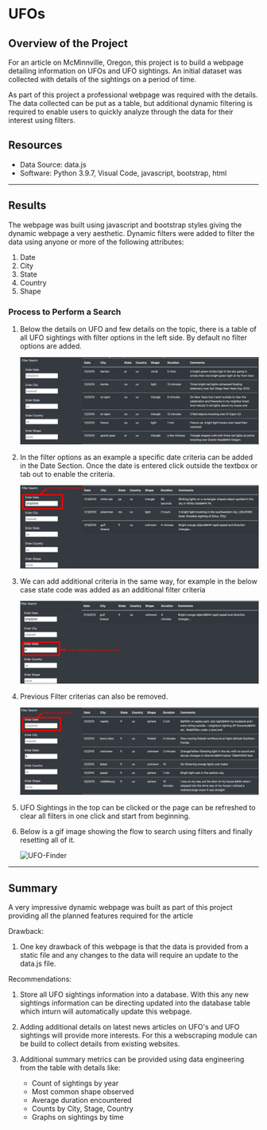 # UFOs

## Overview of the Project

For an article on McMinnville, Oregon, this project is to build a webpage detailing information on UFOs and UFO sightings. An initial dataset was collected with details of the sightings on a period of time.

As part of this project a professional webpage was required with the details. The data collected can be put as a table, but additional dynamic filtering is required to enable users to quickly analyze through the data for their interest using filters.

## Resources
- Data Source: data.js
- Software: Python 3.9.7, Visual Code, javascript, bootstrap, html
---

## Results

The webpage was built using javascript and bootstrap styles giving the dynamic webpage a very aesthetic. Dynamic filters were added to filter the data using anyone or more of the following attributes:
1. Date
2. City
3. State
4. Country
5. Shape 

### Process to Perform a Search

1. Below the details on UFO and few details on the topic, there is a table of all UFO sightings with filter options in the left side. By default no filter options are added. 

    ![ImageWithNoFilter](Resources/ImageWithNoFilter.png)

2. In the filter options as an example a specific date criteria can be added in the Date Section. Once the date is entered click outside the textbox or tab out to enable the criteria.

    ![ImageWithDateFilter](Resources/ImageWithDateFilter.png)

3. We can add additional criteria in the same way, for example in the below case state code was added as an additional filter criteria

    ![ImageWithDateAndStateFilter](Resources/ImageWithDateAndStateFilter.png)

4. Previous Filter criterias can also be removed.

    ![ImagewithStateFilter](Resources/ImagewithStateFilter.png)

5. UFO Sightings in the top can be clicked or the page can be refreshed to clear all filters in one click and start from beginning.

6. Below is a gif image showing the flow to search using filters and finally resetting all of it.

    ![UFO-Finder](Resources/UFO-Finder.gif)

---

## Summary

A very impressive dynamic webpage was built as part of this project providing all the planned features required for the article

Drawback: 

1. One key drawback of this webpage is that the data is provided from a static file and any changes to the data will require an update to the data.js file.

Recommendations:

1. Store all UFO sightings information into a database. With this any new sightings information can be directing updated into the database table which inturn will automatically update this webpage. 

2. Adding additional details on latest news articles on UFO's and UFO sightings will provide more interests. For this a webscraping module can be build to collect details from existing websites.

3. Additional summary metrics can be provided using data engineering from the table with details like:
    - Count of sightings by year
    - Most common shape observed
    - Average duration encountered
    - Counts by City, Stage, Country
    - Graphs on sightings by time

